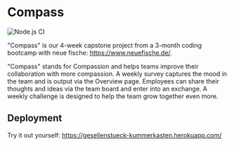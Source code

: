 # Compass

![Node.js CI](https://github.com/Gesellenstueck/Kummerkasten/workflows/Node.js%20CI/badge.svg)

"Compass" is our 4-week capstone project from a 3-month coding bootcamp with neue fische: https://www.neuefische.de/.

"Compass" stands for Compassion and helps teams improve their collaboration with more compassion. A weekly survey captures the mood in the team and is output via the Overview page. Employees can share their thoughts and ideas via the team board and enter into an exchange. A weekly challenge is designed to help the team grow together even more.

## Deployment

Try it out yourself: https://gesellenstueck-kummerkasten.herokuapp.com/
